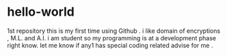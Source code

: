 # hello-world
1st repository
this is my first time using Github .
i like domain of encryptions , M.L. and A.I.
i am student so my programming is at a development phase right know. 
let me know if any1 has special coding related advise for me .
